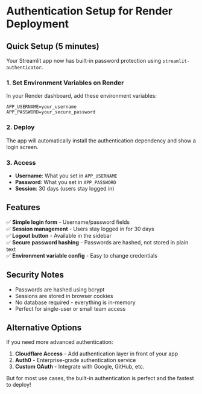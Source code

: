 # Authentication Setup for Render Deployment

## Quick Setup (5 minutes)

Your Streamlit app now has built-in password protection using `streamlit-authenticator`.

### 1. Set Environment Variables on Render

In your Render dashboard, add these environment variables:

```
APP_USERNAME=your_username
APP_PASSWORD=your_secure_password
```

### 2. Deploy

The app will automatically install the authentication dependency and show a login screen.

### 3. Access

- **Username**: What you set in `APP_USERNAME`
- **Password**: What you set in `APP_PASSWORD`
- **Session**: 30 days (users stay logged in)

## Features

✅ **Simple login form** - Username/password fields  
✅ **Session management** - Users stay logged in for 30 days  
✅ **Logout button** - Available in the sidebar  
✅ **Secure password hashing** - Passwords are hashed, not stored in plain text  
✅ **Environment variable config** - Easy to change credentials  

## Security Notes

- Passwords are hashed using bcrypt
- Sessions are stored in browser cookies
- No database required - everything is in-memory
- Perfect for single-user or small team access

## Alternative Options

If you need more advanced authentication:

1. **Cloudflare Access** - Add authentication layer in front of your app
2. **Auth0** - Enterprise-grade authentication service
3. **Custom OAuth** - Integrate with Google, GitHub, etc.

But for most use cases, the built-in authentication is perfect and the fastest to deploy! 